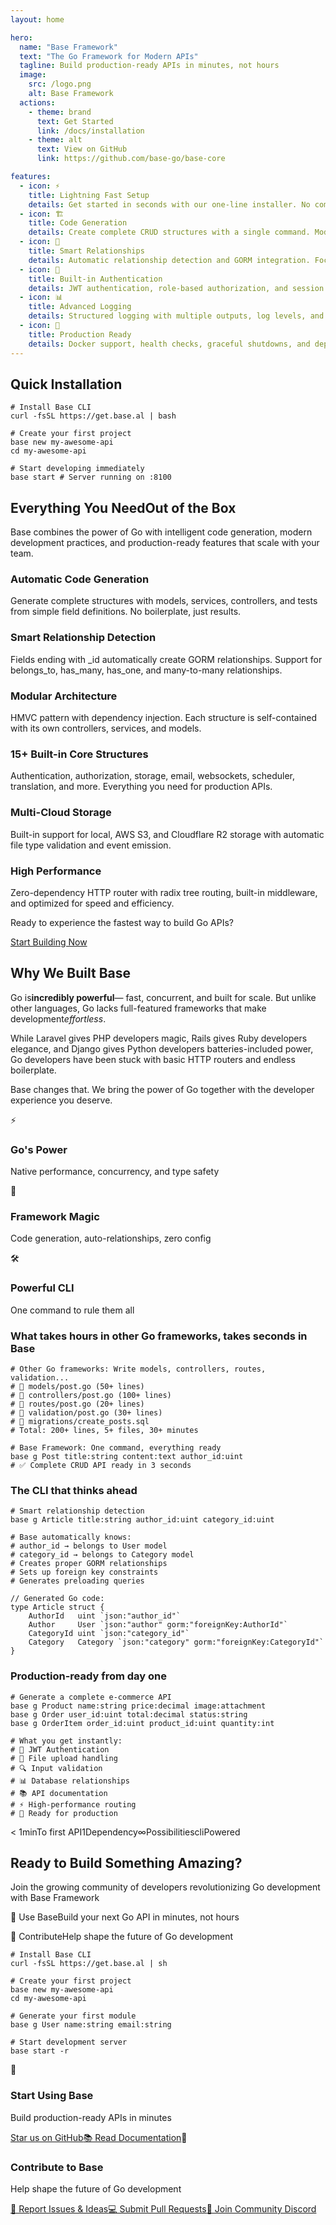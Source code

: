```yaml
---
layout: home

hero:
  name: "Base Framework"
  text: "The Go Framework for Modern APIs"
  tagline: Build production-ready APIs in minutes, not hours
  image:
    src: /logo.png
    alt: Base Framework
  actions:
    - theme: brand
      text: Get Started
      link: /docs/installation
    - theme: alt
      text: View on GitHub
      link: https://github.com/base-go/base-core

features:
  - icon: ⚡
    title: Lightning Fast Setup
    details: Get started in seconds with our one-line installer. No complex configuration needed.
  - icon: 🏗️
    title: Code Generation
    details: Create complete CRUD structures with a single command. Models, services, controllers, and tests included.
  - icon: 🔗
    title: Smart Relationships
    details: Automatic relationship detection and GORM integration. Focus on business logic, not boilerplate.
  - icon: 🔐
    title: Built-in Authentication
    details: JWT authentication, role-based authorization, and session management out of the box.
  - icon: 📊
    title: Advanced Logging
    details: Structured logging with multiple outputs, log levels, and performance monitoring.
  - icon: 🚀
    title: Production Ready
    details: Docker support, health checks, graceful shutdowns, and deployment configurations included.
---
```


## Quick Installation
```
# Install Base CLI
curl -fsSL https://get.base.al | bash

# Create your first project
base new my-awesome-api
cd my-awesome-api

# Start developing immediately
base start # Server running on :8100
```

## Everything You NeedOut of the Box

Base combines the power of Go with intelligent code generation, modern development practices, and production-ready features that scale with your team.

### Automatic Code Generation

Generate complete structures with models, services, controllers, and tests from simple field definitions. No boilerplate, just results.

### Smart Relationship Detection

Fields ending with _id automatically create GORM relationships. Support for belongs_to, has_many, has_one, and many-to-many relationships.

### Modular Architecture

HMVC pattern with dependency injection. Each structure is self-contained with its own controllers, services, and models.

### 15+ Built-in Core Structures

Authentication, authorization, storage, email, websockets, scheduler, translation, and more. Everything you need for production APIs.

### Multi-Cloud Storage

Built-in support for local, AWS S3, and Cloudflare R2 storage with automatic file type validation and event emission.

### High Performance

Zero-dependency HTTP router with radix tree routing, built-in middleware, and optimized for speed and efficiency.

Ready to experience the fastest way to build Go APIs?

[Start Building Now](#get-started)
## Why We Built Base

Go is**incredibly powerful**— fast, concurrent, and built for scale. But unlike other languages, Go lacks full-featured frameworks that make development*effortless*.

While Laravel gives PHP developers magic, Rails gives Ruby developers elegance, and Django gives Python developers batteries-included power, Go developers have been stuck with basic HTTP routers and endless boilerplate.

Base changes that. We bring the power of Go together with the developer experience you deserve.

⚡
### Go's Power

Native performance, concurrency, and type safety

🚀
### Framework Magic

Code generation, auto-relationships, zero config

🛠️
### Powerful CLI

One command to rule them all

### What takes hours in other Go frameworks, takes seconds in Base

```
# Other Go frameworks: Write models, controllers, routes, validation...
# 📁 models/post.go (50+ lines)
# 📁 controllers/post.go (100+ lines)
# 📁 routes/post.go (20+ lines)
# 📁 validation/post.go (30+ lines)
# 📁 migrations/create_posts.sql
# Total: 200+ lines, 5+ files, 30+ minutes

# Base Framework: One command, everything ready
base g Post title:string content:text author_id:uint
# ✅ Complete CRUD API ready in 3 seconds
```

### The CLI that thinks ahead

```
# Smart relationship detection
base g Article title:string author_id:uint category_id:uint

# Base automatically knows:
# author_id → belongs to User model
# category_id → belongs to Category model
# Creates proper GORM relationships
# Sets up foreign key constraints
# Generates preloading queries

// Generated Go code:
type Article struct {
    AuthorId   uint `json:"author_id"`
    Author     User `json:"author" gorm:"foreignKey:AuthorId"`
    CategoryId uint `json:"category_id"`  
    Category   Category `json:"category" gorm:"foreignKey:CategoryId"`
}
```

### Production-ready from day one

```
# Generate a complete e-commerce API
base g Product name:string price:decimal image:attachment
base g Order user_id:uint total:decimal status:string
base g OrderItem order_id:uint product_id:uint quantity:int

# What you get instantly:
# 🔐 JWT Authentication
# 📁 File upload handling
# 🔍 Input validation
# 📊 Database relationships
# 📚 API documentation
# ⚡ High-performance routing
# 🎯 Ready for production
```

< 1minTo first API1Dependency∞PossibilitiescliPowered
## Ready to Build Something Amazing?

Join the growing community of developers revolutionizing Go development with Base Framework

🚀 Use BaseBuild your next Go API in minutes, not hours

🤝 ContributeHelp shape the future of Go development

```
# Install Base CLI
curl -fsSL https://get.base.al | sh

# Create your first project
base new my-awesome-api
cd my-awesome-api

# Generate your first module
base g User name:string email:string

# Start development server
base start -r
```

🚀
### Start Using Base

Build production-ready APIs in minutes

[Star us on GitHub](https://github.com/base-go/base-core)[📚 Read Documentation](/docs)🤝
### Contribute to Base

Help shape the future of Go development

[🐛 Report Issues & Ideas](https://github.com/base-go/base-core/issues)[💻 Submit Pull Requests](https://github.com/base-go/base-core/pulls)[💬 Join Community Discord](https://discord.gg/8wYFX3Wh)